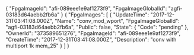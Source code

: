 {
    "FpgaImageId": "afi-089eee1e9af1273f9",
    "FpgaImageGlobalId": "agfi-03183d64aebb2fb6a"
}
{
    "FpgaImages": [
        {
            "UpdateTime": "2017-12-31T03:41:08.000Z",
            "Name": "conv_mod_wport",
            "FpgaImageGlobalId": "agfi-03183d64aebb2fb6a",
            "Public": false,
            "State": {
                "Code": "pending"
            },
            "OwnerId": "373589651276",
            "FpgaImageId": "afi-089eee1e9af1273f9",
            "CreateTime": "2017-12-31T03:41:08.000Z",
            "Description": "conv with multiport 1k mem_25"
        }
    ]
}

